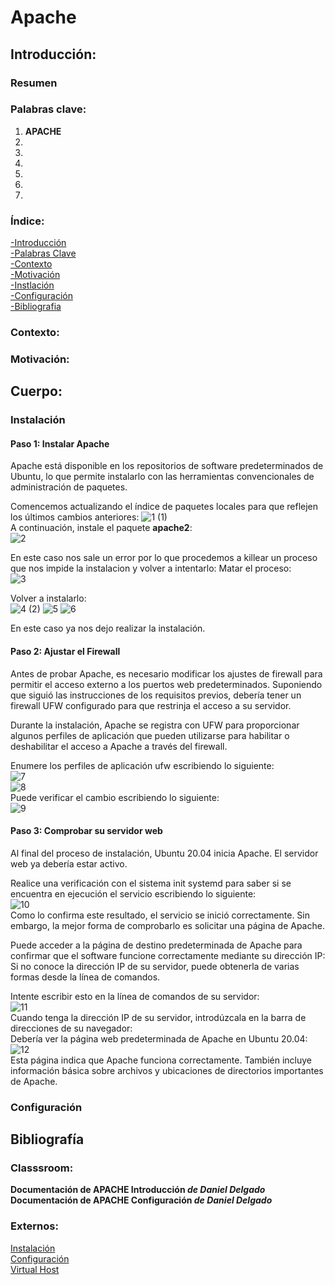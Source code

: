 # Apache

## Introducción:
### Resumen


### Palabras clave:
1. **APACHE**
2. 
3. 
4. 
5. 
6. 
7. 
   
### Índice:
[-Introducción](#Introducción)    
[-Palabras Clave](#Palabras-clave)    
[-Contexto](#Contexto)    
[-Motivación](#Motivación)    
[-Instlación](#Instalación)    
[-Configuración](#Configuración)    
[-Bibliografia](#Bibliografía)    








### Contexto:



### Motivación:



## Cuerpo:



### Instalación
#### Paso 1: Instalar Apache
Apache está disponible en los repositorios de software predeterminados de Ubuntu, lo que permite instalarlo con las herramientas convencionales de administración de paquetes.

Comencemos actualizando el índice de paquetes locales para que reflejen los últimos cambios anteriores:
![1 (1)](https://github.com/user-attachments/assets/e9d8715c-ee52-440d-a876-fdefb35148c0)  
A continuación, instale el paquete **apache2**:  
![2](https://github.com/user-attachments/assets/0c8786a8-6b1f-4b21-9d8c-015f00a91494)

En este caso nos sale un error por lo que procedemos a killear un proceso que nos impide la instalacion y volver a intentarlo:
Matar el proceso:  
![3](https://github.com/user-attachments/assets/15e7c5fe-d1f6-489c-948d-b16303563cf7)

Volver a instalarlo:  
![4 (2)](https://github.com/user-attachments/assets/2596bed3-1829-418c-a5bd-29d868732b12)
![5](https://github.com/user-attachments/assets/15fdaa56-b838-4edd-806e-a6ab448b2f41)
![6](https://github.com/user-attachments/assets/962b4228-8af2-45ca-b237-09efc5daf66e)  

En este caso ya nos dejo realizar la instalación.


#### Paso 2: Ajustar el Firewall
Antes de probar Apache, es necesario modificar los ajustes de firewall para permitir el acceso externo a los puertos web predeterminados. Suponiendo que siguió las instrucciones de los requisitos previos, debería tener un firewall UFW configurado para que restrinja el acceso a su servidor.

Durante la instalación, Apache se registra con UFW para proporcionar algunos perfiles de aplicación que pueden utilizarse para habilitar o deshabilitar el acceso a Apache a través del firewall.

Enumere los perfiles de aplicación ufw escribiendo lo siguiente:  
![7](https://github.com/user-attachments/assets/e53b9325-20f7-4906-a67f-9c4baa7e9605)   
![8](https://github.com/user-attachments/assets/a8a9efc9-bd20-4e10-868a-ede77c239dbb)  
Puede verificar el cambio escribiendo lo siguiente:  
![9](https://github.com/user-attachments/assets/a6b84dc7-e8c8-4f50-9f07-32e12ab0e517)


#### Paso 3: Comprobar su servidor web
Al final del proceso de instalación, Ubuntu 20.04 inicia Apache. El servidor web ya debería estar activo.

Realice una verificación con el sistema init systemd para saber si se encuentra en ejecución el servicio escribiendo lo siguiente:  
![10](https://github.com/user-attachments/assets/e01da906-54aa-4b52-ad45-7de4d6eb0da5)  
Como lo confirma este resultado, el servicio se inició correctamente. Sin embargo, la mejor forma de comprobarlo es solicitar una página de Apache.

Puede acceder a la página de destino predeterminada de Apache para confirmar que el software funcione correctamente mediante su dirección IP: Si no conoce la dirección IP de su servidor, puede obtenerla de varias formas desde la línea de comandos.

Intente escribir esto en la línea de comandos de su servidor:  
![11](https://github.com/user-attachments/assets/84e29b74-4394-4daa-916c-ced5f4e2aa8e)  
Cuando tenga la dirección IP de su servidor, introdúzcala en la barra de direcciones de su navegador:  
Debería ver la página web predeterminada de Apache en Ubuntu 20.04:  
![12](https://github.com/user-attachments/assets/a49cf47f-d622-4cdf-928b-8afe03a6e7c3)  
Esta página indica que Apache funciona correctamente. También incluye información básica sobre archivos y ubicaciones de directorios importantes de Apache.



### Configuración












## Bibliografía
### Classsroom: 
**Documentación de APACHE Introducción _de Daniel Delgado_**
**Documentación de APACHE Configuración _de Daniel Delgado_**

### Externos:

[Instalación](https://www.digitalocean.com/community/tutorials/how-to-install-the-apache-web-server-on-ubuntu-20-04-es?authuser=0)  
[Configuración](https://ubuntu.com/tutorials/install-and-configure-apache#1-overview)  
[Virtual Host](https://www.desarrollolibre.net/blog/apache/que-son-y-como-emplear-los-virtualhost-en-apache)  
